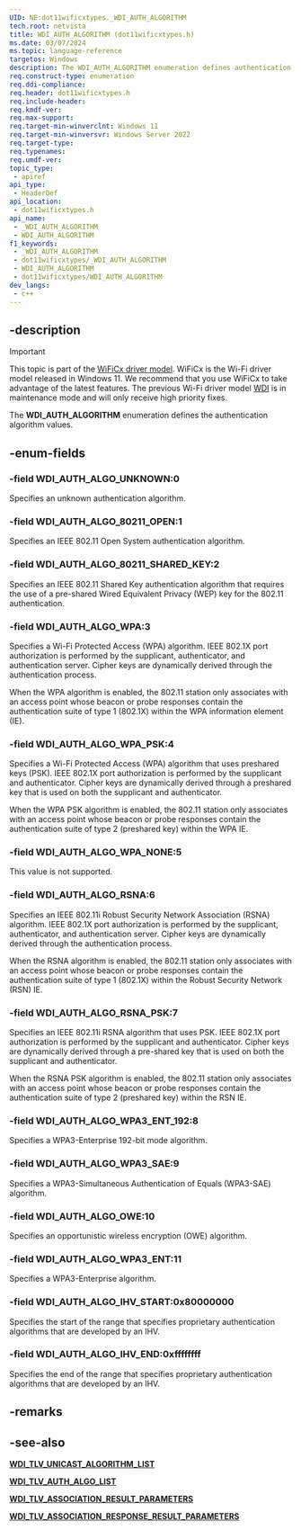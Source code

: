 ```yaml
---
UID: NE:dot11wificxtypes._WDI_AUTH_ALGORITHM
tech.root: netvista
title: WDI_AUTH_ALGORITHM (dot11wificxtypes.h)
ms.date: 03/07/2024
ms.topic: language-reference
targetos: Windows
description: The WDI_AUTH_ALGORITHM enumeration defines authentication algorithm values.
req.construct-type: enumeration
req.ddi-compliance: 
req.header: dot11wificxtypes.h
req.include-header: 
req.kmdf-ver: 
req.max-support: 
req.target-min-winverclnt: Windows 11 
req.target-min-winversvr: Windows Server 2022
req.target-type: 
req.typenames: 
req.umdf-ver: 
topic_type:
 - apiref
api_type:
 - HeaderDef
api_location:
 - dot11wificxtypes.h
api_name:
 - _WDI_AUTH_ALGORITHM
 - WDI_AUTH_ALGORITHM
f1_keywords:
 - _WDI_AUTH_ALGORITHM
 - dot11wificxtypes/_WDI_AUTH_ALGORITHM
 - WDI_AUTH_ALGORITHM
 - dot11wificxtypes/WDI_AUTH_ALGORITHM
dev_langs:
 - c++
---
```


## -description

> [!IMPORTANT]
> This topic is part of the [WiFiCx driver model](/windows-hardware/drivers/netcx/wifi-wdf-class-extension-wificx). WiFiCx is the Wi-Fi driver model released in Windows 11. We recommend that you use WiFiCx to take advantage of the latest  features. The previous Wi-Fi driver model [WDI](/windows-hardware/drivers/network/wdi-miniport-driver-design-guide) is in maintenance mode and will only receive high priority fixes.

The **WDI_AUTH_ALGORITHM** enumeration defines the authentication algorithm values.

## -enum-fields

### -field WDI_AUTH_ALGO_UNKNOWN:0

Specifies an unknown authentication algorithm.

### -field WDI_AUTH_ALGO_80211_OPEN:1

Specifies an IEEE 802.11 Open System authentication algorithm.

### -field WDI_AUTH_ALGO_80211_SHARED_KEY:2

Specifies an IEEE 802.11 Shared Key authentication algorithm that requires the use of a pre-shared Wired Equivalent Privacy (WEP) key for the 802.11 authentication.

### -field WDI_AUTH_ALGO_WPA:3

Specifies a Wi-Fi Protected Access (WPA) algorithm. IEEE 802.1X port authorization is performed by the supplicant, authenticator, and authentication server. Cipher keys are dynamically derived through the authentication process. 

When the WPA algorithm is enabled, the 802.11 station only associates with an access point whose beacon or probe responses contain the authentication suite of type 1 (802.1X) within the WPA information element (IE).

### -field WDI_AUTH_ALGO_WPA_PSK:4

Specifies a Wi-Fi Protected Access (WPA) algorithm that uses preshared keys (PSK). IEEE 802.1X port authorization is performed by the supplicant and authenticator. Cipher keys are dynamically derived through a preshared key that is used on both the supplicant and authenticator. 

When the WPA PSK algorithm is enabled, the 802.11 station only associates with an access point whose beacon or probe responses contain the authentication suite of type 2 (preshared key) within the WPA IE.

### -field WDI_AUTH_ALGO_WPA_NONE:5

This value is not supported.

### -field WDI_AUTH_ALGO_RSNA:6

Specifies an IEEE 802.11i Robust Security Network Association (RSNA) algorithm. IEEE 802.1X port authorization is performed by the supplicant, authenticator, and authentication server. Cipher keys are dynamically derived through the authentication process. 

When the RSNA algorithm is enabled, the 802.11 station only associates with an access point whose beacon or probe responses contain the authentication suite of type 1 (802.1X) within the Robust Security Network (RSN) IE.

### -field WDI_AUTH_ALGO_RSNA_PSK:7

Specifies an IEEE 802.11i RSNA algorithm that uses PSK. IEEE 802.1X port authorization is performed by the supplicant and authenticator. Cipher keys are dynamically derived through a pre-shared key that is used on both the supplicant and authenticator. 

When the RSNA PSK algorithm is enabled, the 802.11 station only associates with an access point whose beacon or probe responses contain the authentication suite of type 2 (preshared key) within the RSN IE.

### -field WDI_AUTH_ALGO_WPA3_ENT_192:8

Specifies a WPA3-Enterprise 192-bit mode algorithm.

### -field WDI_AUTH_ALGO_WPA3_SAE:9

Specifies a WPA3-Simultaneous Authentication of Equals (WPA3-SAE) algorithm.

### -field WDI_AUTH_ALGO_OWE:10

Specifies an opportunistic wireless encryption (OWE) algorithm.

### -field WDI_AUTH_ALGO_WPA3_ENT:11

Specifies a WPA3-Enterprise algorithm.

### -field WDI_AUTH_ALGO_IHV_START:0x80000000

Specifies the start of the range that specifies proprietary authentication algorithms that are developed by an IHV.

### -field WDI_AUTH_ALGO_IHV_END:0xffffffff

Specifies the end of the range that specifies proprietary authentication algorithms that are developed by an IHV.

## -remarks

## -see-also

[**WDI_TLV_UNICAST_ALGORITHM_LIST**](/windows-hardware/drivers/netcx/wdi-tlv-unicast-algorithm-list)

[**WDI_TLV_AUTH_ALGO_LIST**](/windows-hardware/drivers/netcx/wdi-tlv-auth-algo-list)

[**WDI_TLV_ASSOCIATION_RESULT_PARAMETERS**](/windows-hardware/drivers/netcx/wdi-tlv-association-result-parameters)

[**WDI_TLV_ASSOCIATION_RESPONSE_RESULT_PARAMETERS**](/windows-hardware/drivers/netcx/wdi-tlv-association-response-result-parameters)
